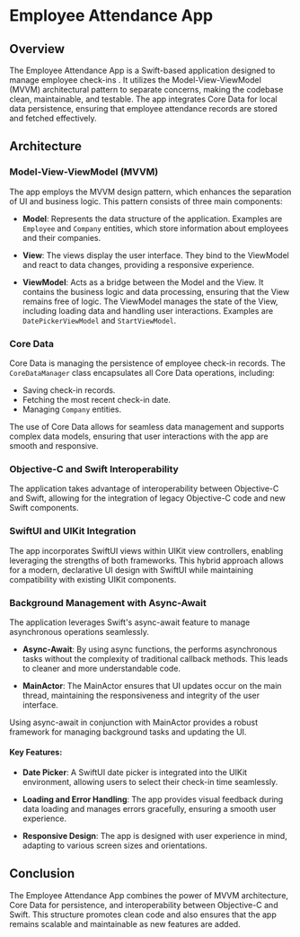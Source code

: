 # Employee Attendance App

## Overview

The Employee Attendance App is a Swift-based application designed to manage employee check-ins . It utilizes the Model-View-ViewModel (MVVM) architectural pattern to separate concerns, making the codebase clean, maintainable, and testable. The app integrates Core Data for local data persistence, ensuring that employee attendance records are stored and fetched  effectively.

## Architecture

### Model-View-ViewModel (MVVM)

The app employs the MVVM design pattern, which enhances the separation of UI and business logic. This pattern consists of three main components:

- **Model**: Represents the data structure of the application. Examples are `Employee` and `Company` entities, which store information about employees and their companies.

- **View**: The views display the user interface. They bind to the ViewModel and react to data changes, providing a responsive experience.

- **ViewModel**: Acts as a bridge between the Model and the View. It contains the business logic and data processing, ensuring that the View remains free of logic. The ViewModel manages the state of the View, including loading data and handling user interactions. Examples are `DatePickerViewModel` and `StartViewModel`.

### Core Data

Core Data is managing the persistence of employee check-in records. The `CoreDataManager` class encapsulates all Core Data operations, including:

- Saving check-in records.
- Fetching the most recent check-in date.
- Managing `Company` entities.

The use of Core Data allows for seamless data management and supports complex data models, ensuring that user interactions with the app are smooth and responsive.

### Objective-C and Swift Interoperability

The application takes advantage of interoperability between Objective-C and Swift, allowing for the integration of legacy Objective-C code and new Swift components.

### SwiftUI and UIKit Integration

The app incorporates SwiftUI views within UIKit view controllers, enabling leveraging the strengths of both frameworks. This hybrid approach allows for a modern, declarative UI design with SwiftUI while maintaining compatibility with existing UIKit components.

### Background Management with Async-Await

The application leverages Swift's async-await feature to manage asynchronous operations seamlessly. 
- **Async-Await**: By using async functions, the performs asynchronous tasks without the complexity of traditional callback methods. This leads to cleaner and more understandable code.

- **MainActor**: The MainActor ensures that UI updates occur on the main thread, maintaining the responsiveness and integrity of the user interface.

Using async-await in conjunction with MainActor provides a robust framework for managing background tasks and updating the UI.

#### Key Features:

- **Date Picker**: A SwiftUI date picker is integrated into the UIKit environment, allowing users to select their check-in time seamlessly.
  
- **Loading and Error Handling**: The app provides visual feedback during data loading and manages errors gracefully, ensuring a smooth user experience.

- **Responsive Design**: The app is designed with user experience in mind, adapting to various screen sizes and orientations.

## Conclusion

The Employee Attendance App combines the power of MVVM architecture, Core Data for persistence, and interoperability between Objective-C and Swift. This structure  promotes clean code and also ensures that the app remains scalable and maintainable as new features are added.

